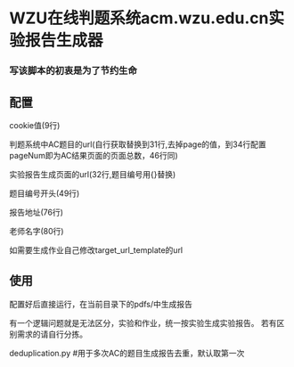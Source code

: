 # **WZU在线判题系统acm.wzu.edu.cn实验报告生成器**


### **写该脚本的初衷是为了节约生命**


## **配置**

cookie值(9行)

判题系统中AC题目的url(自行获取替换到31行,去掉page的值，到34行配置pageNum即为AC结果页面的页面总数，46行同)

实验报告生成页面的url(32行,题目编号用{}替换)

题目编号开头(49行)

报告地址(76行)

老师名字(80行)

如需要生成作业自己修改target_url_template的url

## **使用**

配置好后直接运行，在当前目录下的pdfs/中生成报告

有一个逻辑问题就是无法区分，实验和作业，统一按实验生成实验报告。
若有区别需求的请自行分拣。

deduplication.py #用于多次AC的题目生成报告去重，默认取第一次

